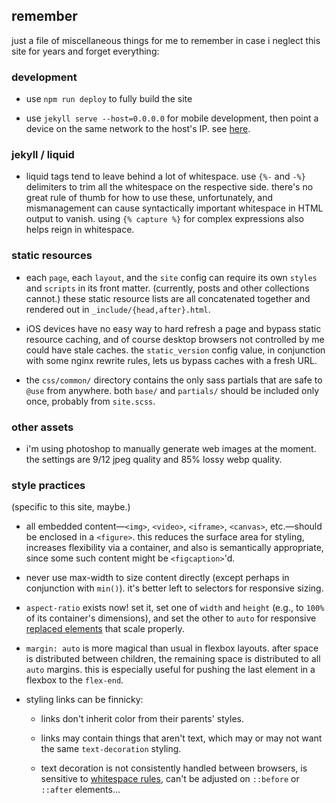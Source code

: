 ## remember

just a file of miscellaneous things for me to remember in case i neglect this
site for years and forget everything:

### development

- use `npm run deploy` to fully build the site

- use `jekyll serve --host=0.0.0.0` for mobile development, then point a
  device on the same network to the host's IP.  see [here][mobile].

### jekyll / liquid

- liquid tags tend to leave behind a lot of whitespace.  use `{%-` and `-%}`
  delimiters to trim all the whitespace on the respective side.  there's no
  great rule of thumb for how to use these, unfortunately, and mismanagement
  can cause syntactically important whitespace in HTML output to vanish.  using
  `{% capture %}` for complex expressions also helps reign in whitespace.

### static resources

- each `page`, each `layout`, and the `site` config can require its own
  `styles` and `scripts` in its front matter.  (currently, posts and other
  collections cannot.)  these static resource lists are all concatenated
  together and rendered out in `_include/{head,after}.html`.

- iOS devices have no easy way to hard refresh a page and bypass static
  resource caching, and of course desktop browsers not controlled by me could
  have stale caches.  the `static_version` config value, in conjunction with
  some nginx rewrite rules, lets us bypass caches with a fresh URL.

- the `css/common/` directory contains the only sass partials that are safe to
  `@use` from anywhere.  both `base/` and `partials/` should be included only
  once, probably from `site.scss`.

### other assets

- i'm using photoshop to manually generate web images at the moment.  the
  settings are 9/12 jpeg quality and 85% lossy webp quality.

### style practices

(specific to this site, maybe.)

- all embedded content—`<img>`, `<video>`, `<iframe>`, `<canvas>`, etc.—should
  be enclosed in a `<figure>`.  this reduces the surface area for styling,
  increases flexibility via a container, and also is semantically appropriate,
  since some such content might be `<figcaption>`'d.

- never use max-width to size content directly (except perhaps in conjunction
  with `min()`).  it's better left to selectors for responsive sizing.

- `aspect-ratio` exists now!  set it, set one of `width` and `height` (e.g., to
  `100%` of its container's dimensions), and set the other to `auto` for
  responsive [replaced elements][replaced] that scale properly.

- `margin: auto` is more magical than usual in flexbox layouts.  after space is
  distributed between children, the remaining space is distributed to all
  `auto` margins.  this is especially useful for pushing the last element in a
  flexbox to the `flex-end`.

- styling links can be finnicky:

  - links don't inherit color from their parents' styles.

  - links may contain things that aren't text, which may or may not want
    the same `text-decoration` styling.

  - text decoration is not consistently handled between browsers, is
    sensitive to [whitespace rules][whitespace], can't be adjusted on
    `::before` or `::after` elements...


[mobile]: https://diamantidis.github.io/tips/2020/06/23/browsing-local-jekyll-blog-from-mobile-device
[replaced]: https://developer.mozilla.org/en-US/docs/Web/CSS/Replaced_element
[whitespace]: https://developer.mozilla.org/en-US/docs/Web/API/Document_Object_Model/Whitespace
